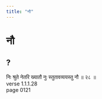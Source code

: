 ```yaml
---
title: "नौ"
---
```


# नौ
## ?
निः श्रुते नेतरि ख्यातौ नुः स्तुतावव्ययस्तु नौ ॥ २८ ॥<br />verse 1.1.1.28<br />page 0121

